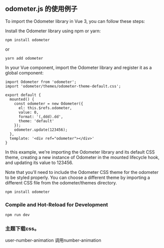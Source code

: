 ## odometer.js 的使用例子

To import the Odometer library in Vue 3, you can follow these steps:

Install the Odometer library using npm or yarn:

```
npm install odometer
```

or
```
yarn add odometer
```

In your Vue component, import the Odometer library and register it as a global component:
```
import Odometer from 'odometer';
import 'odometer/themes/odometer-theme-default.css';

export default {
  mounted() {
    const odometer = new Odometer({
      el: this.$refs.odometer,
      value: 0,
      format: '(,ddd).dd',
      theme: 'default'
    });
    odometer.update(123456);
  },
  template: '<div ref="odometer"></div>'
}
```

In this example, we're importing the Odometer library and its default CSS theme, creating a new instance of Odometer in the mounted lifecycle hook, and updating its value to 123456.

Note that you'll need to include the Odometer CSS theme for the odometer to be styled properly. You can choose a different theme by importing a different CSS file from the odometer/themes directory.


```sh
npm install odometer

```

### Compile and Hot-Reload for Development

```sh
npm run dev
```

### 主题下载css。
user-number-animation 调用number-animation

